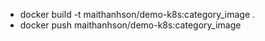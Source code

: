 - docker build -t maithanhson/demo-k8s:category_image .
- docker push maithanhson/demo-k8s:category_image 